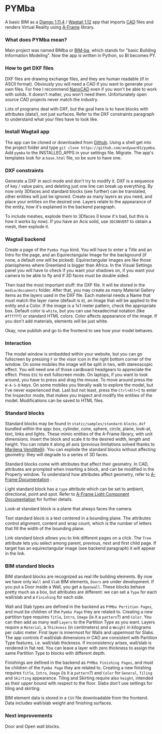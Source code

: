 # PYMba

A basic BIM as a [Django 1.11.4](https://www.djangoproject.com/) / [Wagtail 1.12](https://wagtail.io/) app that imports [CAD](https://en.wikipedia.org/wiki/AutoCAD_DXF) files and renders Virtual Reality using [A-Frame](https://aframe.io) library.

### What does PYMba mean?

Main project was named BIMba or [BIM-ba](http://bim-ba.net), which stands for "basic Building Information Modeling". Now the app is written in Python, so BI becomes PY.

### How to get DXF files

DXF files are drawing exchange files, and they are human readable (if in ASCII format). Obviously you will need a CAD if you want to generate your own files. For free I recommend [NanoCAD](http://nanocad.com/) even if you won't be able to work with solids. It doesn't matter, you won't need them. Unfortunately open source CAD projects never match the industry.

Lots of programs deal with DXF, but the goal here is to have blocks with attributes (data!), not just surfaces. Refer to the DXF constraints paragraph to understand what your files have to look like.

### Install Wagtail app

The app can be cloned or downloaded from [Github](https://github.com/andywar65/pymba). Using a shell get into the project folder and type  `git clone https://github.com/andywar65/pymba`. Add `pymba` to the INSTALLED_APPS in your settings file. Migrate. The app's templates look for a `base.html` file, so be sure to have one.

### DXF constraints

Generate a DXF in ascii mode and don't try to modify it. DXF is a sequence of key / value pairs, and deleting just one line can break up everything. By now only 3Dfaces and standard blocks (see further) can be translated, other entities will just be ignored. Create as many layers as you need, and place your entities on the desired one. Layers relate to the appearance of the entity, how it's explained in the backend paragraph.

To include meshes, explode them to 3Dfaces (I know it's bad, but this is how it works by now). If you have an Acis solid, use `3DCONVERT` to obtain a mesh, then explode it.

### Wagtail backend

Create a page of the `Pymba Page` kind. You will have to enter a Title and an Intro for the page, and an Equirectangular Image for the background (if none, a default one will be picked). Equirectangular images are like those planispheres where Greenland is bigger than Africa. In the Visual Settings panel you will have to check if you want your shadows on, if you want your camera to be able to fly and if 3D faces must be double sided.

Then load the most important stuff: the DXF file. It will be stored in the `media/documents` folder. After that, you may create as many Material Gallery items as the layers used in the DXF file. Each material needs a Name that must match the layer name (default is `0`), an Image that will be applied to the entity and a Color. If the image is a 1x1 meter pattern, check the appropriate box. Default color is `white`, but you can use hexadecimal notation (like `#ffffff`) or standard HTML colors. Color affects appearance of the image. If you don't add materials, elements will be just white.

Okay, now publish and go to the frontend to see how your model behaves.

### Interaction

The model window is embedded within your website, but you can go fullscreen by pressing `F` or the visor icon in the right bottom corner of the window. On some mobiles the image will be split in two, with stereoscopic effect. You will need one of those cardboard headgears to appreciate the effect. Press `ESC` to exit fullscreen mode. On laptops, if you want to look around, you have to press and drag the mouse. To move around press the `W-A-S-D` keys. On some mobiles you literally walk to explore the model, but I've never experienced that. 
Last but not least, press the `Ctrl+Alt+I` to enter the Inspector mode, that makes you inspect and modify the entities of the model. Modifications can be saved to HTML files.

### Standard blocks

Standard blocks may be found in `static/samples/standard-blocks.dxf` bundled within the app: box, cylinder, cone, sphere, circle, plane, look-at, text, links and lights. These mimic entities of the A-Frame library, with unit dimensions. Insert the block and scale it to the desired width, length and height. You can rotate it along all axis (previous limitations solved thanks to [Marilena Vendittelli](http://www.dis.uniroma1.it/~venditt/)). You can explode the standard blocks without affecting geometry: they will degrade to a series of 3D faces.

Standard blocks come with attributes that affect their geometry. In CAD, attributes are prompted when inserting a block, and can be modified in the Property window. To understand how attributes affect geometry, refer to [A-Frame Documentation](https://aframe.io/docs/0.7.0/primitives/a-box.html) .

Light standard block has a `type` attribute which can be set to ambient, directional, point and spot. Refer to [A-Frame Light Component Documentation](https://aframe.io/docs/0.7.0/components/light.html) for further details.

Look-at standard block is a plane that always faces the camera.

Text standard block is a text centered in a bounding plane. The attributes control alignment, content and wrap count, which is the number of letters that fill the width of the bounding plane.

Link standard block allows you to link different pages on a click. The `Tree` attribute lets you select among parent, previous, next and first child page. If target has an equirectangular image (see backend paragraph) it will appear in the link.

### BIM standard blocks

BIM standard blocks are recognized as real life building elements. By now we have only `Wall` and `Slab` BIM elements, `Doors` are under development. If you put a Door inside a Wall, you get a `Openwall`. These blocks behave pretty much as a box, but attributes are different: we can set a `Type` for each wall/slab and a `Finishing` for each side.

Wall and Slab types are defined in the backend as `PYMba Pertition Pages`, and must be children of the `Pymba Page` they are related to. Creating a new partition type requires `Title`, `Intro`, `Image` (is it a `pattern`?) and `Color`. You can then add as many wall `Layers` to the Partition Type as you want. Layers require a `Material`, a `Thickness` (in centimeters) and a `Weight` in kilograms per cubic meter.
First layer is innermost for Walls and uppermost for Slabs. The app controls if wall/slab dimensions in CAD are consistent with Partition Type features, i.e. wall/slab thickness. If inconsistency arises, wall/slab is rendered in flat red. You can leave a layer with zero thickness to assign the same Partition Type to blocks with different depth.

Finishings are defined in the backend as `PYMba Finishing Pages`, and must be children of the `Pymba Page` they are related to. Creating a new finishing requires `Title`, `Intro`, `Image` (is it a `pattern`?) and `Color` for `General`, `Tiling` and `Skirting` appearance. Tiling and Skirting require also `height`, intended as their upper bound with respect to the floor. Slabs don't use settings for tiling and skirting.

BIM element data is stored in a `CSV` file downloadable from the frontend. Data includes wall/slab weight and finishing surfaces.

### Next improvements

Door and Open wall blocks.